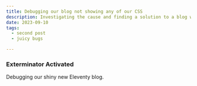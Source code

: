```yaml
---
title: Debugging our blog not showing any of our CSS
description: Investigating the cause and finding a solution to a blog with no style
date: 2023-09-10
tags:
  - second post
  - juicy bugs

---
```


### Exterminator Activated

Debugging our shiny new Eleventy blog.
